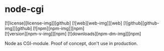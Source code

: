 # node-cgi

[![license][license-img]][github] [![web][web-img]][web] [![github][github-img]][github] [![npm][npm-img]][npm]  
[![version][npm-v-img]][npm] [![downloads][npm-dm-img]][npm]

Node as CGI-module. Proof of concept, don't use in production.


<?php++
    header('Content-Type', 'text/plain');
    write('Hello!');
?>
